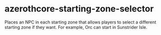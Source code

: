 # azerothcore-starting-zone-selector
Places an NPC in each starting zone that allows players to select a different starting zone if they want.  For example, Orc can start in Sunstrider Isle.
